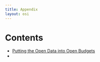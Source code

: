 ```yaml
---
title: Appendix
layout: osi
---
```


# Contents 

* [Putting the Open Data into Open Budgets](appendix-open-budgets-open-data.html)
* 